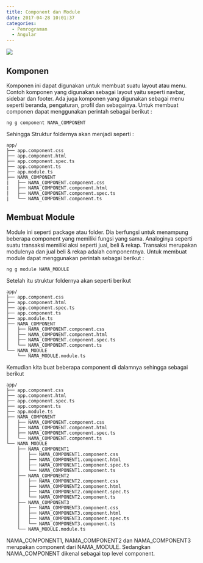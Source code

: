 ```yaml
---
title: Component dan Module
date: 2017-04-28 10:01:37
categories:
  - Pemrograman
  - Angular
---
```

![](/images/angular.png)
## Komponen
Komponen ini dapat digunakan untuk membuat suatu layout atau menu. Contoh komponen yang digunakan sebagai layout yaitu seperti navbar, sidebar dan footer. Ada juga komponen yang digunakan sebagai menu seperti beranda, pengaturan, profil dan sebagainya.
Untuk membuat componen dapat menggunakan perintah sebagai berikut :
```
ng g component NAMA_COMPONENT
```
Sehingga Struktur foldernya akan menjadi seperti :
```
app/
├── app.component.css
├── app.component.html
├── app.component.spec.ts
├── app.component.ts
├── app.module.ts
├── NAMA_COMPONENT
|   ├── NAMA_COMPONENT.component.css
|   ├── NAMA_COMPONENT.component.html
|   ├── NAMA_COMPONENT.component.spec.ts
|   └── NAMA_COMPONENT.component.ts
```


## Membuat Module
Module ini seperti package atau folder. Dia berfungsi untuk menampung beberapa component yang memiliki fungsi yang sama. Analoginya seperti suatu transaksi memiliki aksi seperti jual, beli & rekap. Transaksi merupakan modulenya dan jual beli & rekap adalah componentnya.
Untuk membuat module dapat menggunakan perintah sebagai berikut :
```
ng g module NAMA_MODULE
```
Setelah itu struktur foldernya akan seperti berikut
```
app/
├── app.component.css
├── app.component.html
├── app.component.spec.ts
├── app.component.ts
├── app.module.ts
├── NAMA_COMPONENT
│   ├── NAMA_COMPONENT.component.css
│   ├── NAMA_COMPONENT.component.html
│   ├── NAMA_COMPONENT.component.spec.ts
│   └── NAMA_COMPONENT.component.ts
└── NAMA_MODULE
    └── NAMA_MODULE.module.ts
```
Kemudian kita buat beberapa component di dalamnya sehingga sebagai berikut
```
app/
├── app.component.css
├── app.component.html
├── app.component.spec.ts
├── app.component.ts
├── app.module.ts
├── NAMA_COMPONENT
│   ├── NAMA_COMPONENT.component.css
│   ├── NAMA_COMPONENT.component.html
│   ├── NAMA_COMPONENT.component.spec.ts
│   └── NAMA_COMPONENT.component.ts
└── NAMA_MODULE
    ├── NAMA_COMPONENT1
    │   ├── NAMA_COMPONENT1.component.css
    │   ├── NAMA_COMPONENT1.component.html
    │   ├── NAMA_COMPONENT1.component.spec.ts
    │   └── NAMA_COMPONENT1.component.ts
    ├── NAMA_COMPONENT2
    │   ├── NAMA_COMPONENT2.component.css
    │   ├── NAMA_COMPONENT2.component.html
    │   ├── NAMA_COMPONENT2.component.spec.ts
    │   └── NAMA_COMPONENT2.component.ts
    ├── NAMA_COMPONENT3
    │   ├── NAMA_COMPONENT3.component.css
    │   ├── NAMA_COMPONENT3.component.html
    │   ├── NAMA_COMPONENT3.component.spec.ts
    │   └── NAMA_COMPONENT3.component.ts
    └── NAMA_MODULE.module.ts
```
NAMA_COMPONENT1, NAMA_COMPONENT2 dan NAMA_COMPONENT3 merupakan component dari NAMA_MODULE. Sedangkan NAMA_COMPONENT dikenal sebagai top level component.
